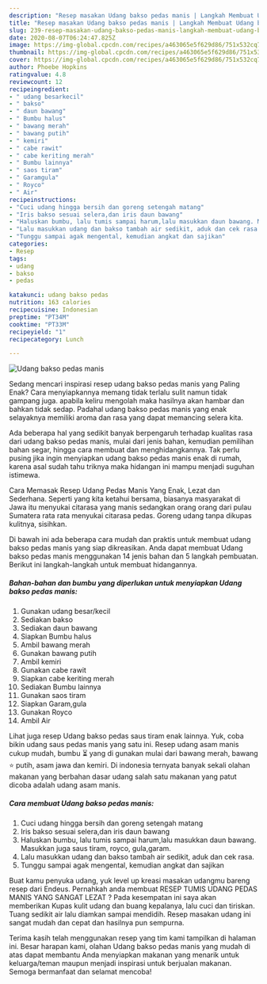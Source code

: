 ```yaml
---
description: "Resep masakan Udang bakso pedas manis | Langkah Membuat Udang bakso pedas manis Yang Enak dan Simpel"
title: "Resep masakan Udang bakso pedas manis | Langkah Membuat Udang bakso pedas manis Yang Enak dan Simpel"
slug: 239-resep-masakan-udang-bakso-pedas-manis-langkah-membuat-udang-bakso-pedas-manis-yang-enak-dan-simpel
date: 2020-08-07T06:24:47.825Z
image: https://img-global.cpcdn.com/recipes/a463065e5f629d86/751x532cq70/udang-bakso-pedas-manis-foto-resep-utama.jpg
thumbnail: https://img-global.cpcdn.com/recipes/a463065e5f629d86/751x532cq70/udang-bakso-pedas-manis-foto-resep-utama.jpg
cover: https://img-global.cpcdn.com/recipes/a463065e5f629d86/751x532cq70/udang-bakso-pedas-manis-foto-resep-utama.jpg
author: Phoebe Hopkins
ratingvalue: 4.8
reviewcount: 12
recipeingredient:
- " udang besarkecil"
- " bakso"
- " daun bawang"
- " Bumbu halus"
- " bawang merah"
- " bawang putih"
- " kemiri"
- " cabe rawit"
- " cabe keriting merah"
- " Bumbu lainnya"
- " saos tiram"
- " Garamgula"
- " Royco"
- " Air"
recipeinstructions:
- "Cuci udang hingga bersih dan goreng setengah matang"
- "Iris bakso sesuai selera,dan iris daun bawang"
- "Haluskan bumbu, lalu tumis sampai harum,lalu masukkan daun bawang. Masukkan juga saus tiram, royco, gula,garam."
- "Lalu masukkan udang dan bakso tambah air sedikit, aduk dan cek rasa."
- "Tunggu sampai agak mengental, kemudian angkat dan sajikan"
categories:
- Resep
tags:
- udang
- bakso
- pedas

katakunci: udang bakso pedas 
nutrition: 163 calories
recipecuisine: Indonesian
preptime: "PT34M"
cooktime: "PT33M"
recipeyield: "1"
recipecategory: Lunch

---
```



![Udang bakso pedas manis](https://img-global.cpcdn.com/recipes/a463065e5f629d86/751x532cq70/udang-bakso-pedas-manis-foto-resep-utama.jpg)

Sedang mencari inspirasi resep udang bakso pedas manis yang Paling Enak? Cara menyiapkannya memang tidak terlalu sulit namun tidak gampang juga. apabila keliru mengolah maka hasilnya akan hambar dan bahkan tidak sedap. Padahal udang bakso pedas manis yang enak selayaknya memiliki aroma dan rasa yang dapat memancing selera kita.

Ada beberapa hal yang sedikit banyak berpengaruh terhadap kualitas rasa dari udang bakso pedas manis, mulai dari jenis bahan, kemudian pemilihan bahan segar, hingga cara membuat dan menghidangkannya. Tak perlu pusing jika ingin menyiapkan udang bakso pedas manis enak di rumah, karena asal sudah tahu triknya maka hidangan ini mampu menjadi suguhan istimewa.

Cara Memasak Resep Udang Pedas Manis Yang Enak, Lezat dan Sederhana. Seperti yang kita ketahui bersama, biasanya masyarakat di Jawa itu menyukai citarasa yang manis sedangkan orang orang dari pulau Sumatera rata rata menyukai citarasa pedas. Goreng udang tanpa dikupas kulitnya, sisihkan.


Di bawah ini ada beberapa cara mudah dan praktis untuk membuat udang bakso pedas manis yang siap dikreasikan. Anda dapat membuat Udang bakso pedas manis menggunakan 14 jenis bahan dan 5 langkah pembuatan. Berikut ini langkah-langkah untuk membuat hidangannya.

<!--inarticleads1-->

##### Bahan-bahan dan bumbu yang diperlukan untuk menyiapkan Udang bakso pedas manis:

1. Gunakan  udang besar/kecil
1. Sediakan  bakso
1. Sediakan  daun bawang
1. Siapkan  Bumbu halus
1. Ambil  bawang merah
1. Gunakan  bawang putih
1. Ambil  kemiri
1. Gunakan  cabe rawit
1. Siapkan  cabe keriting merah
1. Sediakan  Bumbu lainnya
1. Gunakan  saos tiram
1. Siapkan  Garam,gula
1. Gunakan  Royco
1. Ambil  Air


Lihat juga resep Udang bakso pedas saus tiram enak lainnya. Yuk, coba bikin udang saus pedas manis yang satu ini. Resep udang asam manis cukup mudah, bumbu ⏳ yang di gunakan mulai dari bawang merah, bawang ⭐ putih, asam jawa dan kemiri. Di indonesia ternyata banyak sekali olahan makanan yang berbahan dasar udang salah satu makanan yang patut dicoba adalah udang asam manis. 

<!--inarticleads2-->

##### Cara membuat Udang bakso pedas manis:

1. Cuci udang hingga bersih dan goreng setengah matang
1. Iris bakso sesuai selera,dan iris daun bawang
1. Haluskan bumbu, lalu tumis sampai harum,lalu masukkan daun bawang. Masukkan juga saus tiram, royco, gula,garam.
1. Lalu masukkan udang dan bakso tambah air sedikit, aduk dan cek rasa.
1. Tunggu sampai agak mengental, kemudian angkat dan sajikan


Buat kamu penyuka udang, yuk level up kreasi masakan udangmu bareng resep dari Endeus. Pernahkah anda membuat RESEP TUMIS UDANG PEDAS MANIS YANG SANGAT LEZAT ? Pada kesempatan ini saya akan memberikan Kupas kulit udang dan buang kepalanya, lalu cuci dan tiriskan. Tuang sedikit air lalu diamkan sampai mendidih. Resep masakan udang ini sangat mudah dan cepat dan hasilnya pun sempurna. 

Terima kasih telah menggunakan resep yang tim kami tampilkan di halaman ini. Besar harapan kami, olahan Udang bakso pedas manis yang mudah di atas dapat membantu Anda menyiapkan makanan yang menarik untuk keluarga/teman maupun menjadi inspirasi untuk berjualan makanan. Semoga bermanfaat dan selamat mencoba!
